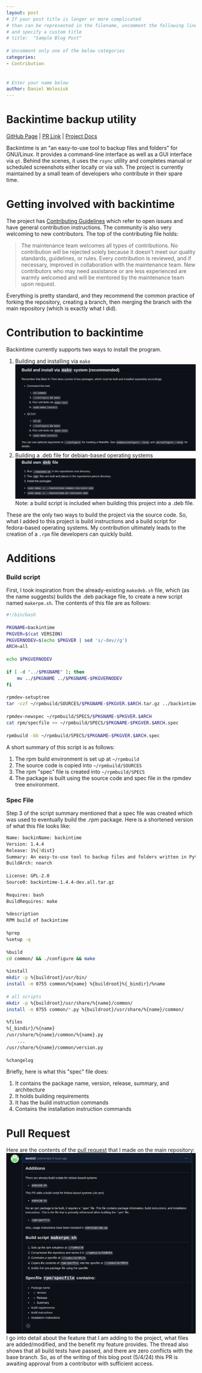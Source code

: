 ```yaml
---
layout: post
# If your post title is longer or more complicated
# than can be represented in the filename, uncomment the following line
# and specify a custom title
# title:  "Sample Blog Post"

# Uncomment only one of the below categories
categories: 
- Contribution


# Enter your name below
author: Daniel Wolosiuk
---
```


# Backintime backup utility
[GitHub Page](https://github.com/bit-team/backintime) | [PR Link](https://github.com/bit-team/backintime/pull/1711) | [Project Docs](https://backintime.readthedocs.io/en/latest/)

Backintime is an "an easy-to-use tool to backup files and folders" for GNU/Linux. It provides a command-line interface as well as a GUI interface via `qt`. Behind the scenes, it uses the `rsync` utility and completes manual or scheduled screenshots either locally or via ssh. The project is currently maintained by a small team of developers who contribute in their spare time. 

# Getting involved with backintime
The project has [Contributing Guidelines](https://github.com/bit-team/backintime/blob/dev/CONTRIBUTING.md) which refer to open issues and have general contribution instructions. The community is also very welcoming to new contributors. The top of the contributing file holds: 

> The maintenance team welcomes all types of contributions. No contribution will be rejected solely because it doesn't meet our quality standards, guidelines, or rules. Every contribution is reviewed, and if necessary, improved in collaboration with the maintenance team. New contributors who may need assistance or are less experienced are warmly welcomed and will be mentored by the maintenance team upon request.

Everything is pretty standard, and they recommend the common practice of forking the repository, creating a branch, then merging the branch with the main repository (which is exactly what I did).

# Contribution to backintime
Backintime currently supports two ways to install the program. 
1. Building and installing via `make` 
![buildviamake](../assets/2024-05-04-backintime-backup-contribution/buildviamake.png)
2. Building a .deb file for debian-based operating systems
![buildviadeb](../assets/2024-05-04-backintime-backup-contribution/buildviadeb.png)
Note: a build script is included when building this project into a .deb file. 

These are the only two ways to build the project via the source code. So, what I added to this project is build instructions and a build script for fedora-based operating systems. My contribution ultimately leads to the creation of a `.rpm` file developers can quickly build. 

# Additions
### Build script
First, I took inspiration from the already-existing `makedeb.sh` file, which (as the name suggests) builds the .deb package file, to create a new script named `makerpm.sh`. The contents of this file are as follows:
```bash
#!/bin/bash

PKGNAME=backintime
PKGVER=$(cat VERSION)
PKGVERNODEV=$(echo $PKGVER | sed 's/-dev//g')
ARCH=all

echo $PKGVERNODEV

if [ -d "../$PKGNAME" ]; then
    mv ../$PKGNAME ../$PKGNAME-$PKGVERNODEV
fi

rpmdev-setuptree
tar -czf ~/rpmbuild/SOURCES/$PKGNAME-$PKGVER.$ARCH.tar.gz ../backintime-$PKGVERNODEV

rpmdev-newspec ~/rpmbuild/SPECS/$PKGNAME-$PKGVER.$ARCH
cat rpm/specfile >> ~/rpmbuild/SPECS/$PKGNAME-$PKGVER.$ARCH.spec

rpmbuild -bb ~/rpmbuild/SPECS/$PKGNAME-$PKGVER.$ARCH.spec
```
A short summary of this script is as follows:
1. The rpm build environment is set up at `~/rpmbuild`
2. The source code is copied into `~/rpmbuild/SOURCES`
3. The rpm "spec" file is created into `~/rpmbuild/SPECS`
4. The package is built using the source code and spec file in the rpmdev tree environment. 

### Spec File
Step 3 of the script summary mentioned that a spec file was created which was used to eventually build the .rpm package. Here is a shortened version of what this file looks like: 
```bash
Name: backinName: backintime
Version: 1.4.4
Release: 1%{?dist}
Summary: An easy-to-use tool to backup files and folders written in Python3.
BuildArch: noarch

License: GPL-2.0
Source0: backintime-1.4.4-dev.all.tar.gz

Requires: bash
BuildRequires: make

%description
RPM build of backintime

%prep
%setup -q

%build
cd common/ && ./configure && make

%install
mkdir -p %{buildroot}/usr/bin/
install -m 0755 common/%{name} %{buildroot}%{_bindir}/%name

# all scripts
mkdir -p %{buildroot}/usr/share/%{name}/common/
install -m 0755 common/*.py %{buildroot}/usr/share/%{name}/common/

%files
%{_bindir}/%{name}
/usr/share/%{name}/common/%{name}.py
    ...
/usr/share/%{name}/common/version.py

%changelog
```
Briefly, here is what this "spec" file does: 
1. It contains the package name, version, release, summary, and architecture
2. It holds building requirements
3. It has the build instruction commands
4. Contains the installation instruction commands

# Pull Request
Here are the contents of the [pull request](https://github.com/bit-team/backintime/pull/1711) that I made on the main repository: 
![pr](../assets/2024-05-04-backintime-backup-contribution/pr.png)
I go into detail about the feature that I am adding to the project, what files are added/modified, and the benefit my feature provides. The thread also shows that all build tests have passed, and there are zero conflicts with the base branch. So, as of the writing of this blog post (5/4/24) this PR is awaiting approval from a contributor with sufficient access. 